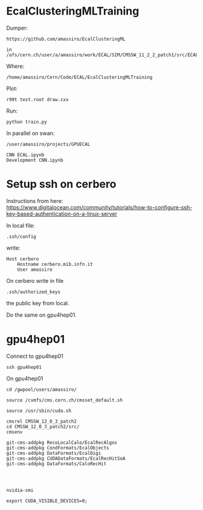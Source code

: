 # EcalClusteringMLTraining

Dumper:

    https://github.com/amassiro/EcalClusteringML
    
    in 
    /afs/cern.ch/user/a/amassiro/work/ECAL/SIM/CMSSW_11_2_2_patch1/src/ECALValidation/EcalClusteringML
    
Where:

    /home/amassiro/Cern/Code/ECAL/EcalClusteringMLTraining
    
    

    
Plot:

    r99t test.root draw.cxx
    

Run:

    python train.py
    
    
In parallel on swan:

    /user/amassiro/projects/GPUECAL
    
    CNN ECAL.ipynb
    Development CNN.ipynb
    


Setup ssh on cerbero
====

Instructions from here: https://www.digitalocean.com/community/tutorials/how-to-configure-ssh-key-based-authentication-on-a-linux-server

In local file:

    .ssh/config
    
write:

    Host cerbero
        Hostname cerbero.mib.infn.it
        User amassiro

On cerbero write in file 

    .ssh/authorized_keys
    
the public key from local.

Do the same on gpu4hep01.



gpu4hep01
====

Connect to gpu4hep01

    ssh gpu4hep01

On gpu4hep01
    
    cd /gwpool/users/amassiro/

    source /cvmfs/cms.cern.ch/cmsset_default.sh
    
    source /usr/sbin/cuda.sh
     
    cmsrel CMSSW_12_0_3_patch2
    cd CMSSW_12_0_3_patch2/src/
    cmsenv
    
    git-cms-addpkg RecoLocalCalo/EcalRecAlgos 
    git-cms-addpkg CondFormats/EcalObjects
    git-cms-addpkg DataFormats/EcalDigi
    git-cms-addpkg CUDADataFormats/EcalRecHitSoA        
    git-cms-addpkg DataFormats/CaloRecHit

    
    
    
    nvidia-smi

    export CUDA_VISIBLE_DEVICES=0;

    
    
     